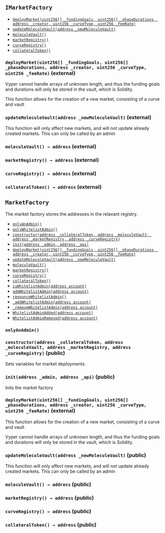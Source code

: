 
[IMarketFactory]: #IMarketFactory
[IMarketFactory-deployMarket-uint256---uint256---address-uint256-uint256-]: #IMarketFactory-deployMarket-uint256---uint256---address-uint256-uint256-
[IMarketFactory-updateMoleculeVault-address-]: #IMarketFactory-updateMoleculeVault-address-
[IMarketFactory-moleculeVault--]: #IMarketFactory-moleculeVault--
[IMarketFactory-marketRegistry--]: #IMarketFactory-marketRegistry--
[IMarketFactory-curveRegistry--]: #IMarketFactory-curveRegistry--
[IMarketFactory-collateralToken--]: #IMarketFactory-collateralToken--


[MarketFactory]: #MarketFactory
[MarketFactory-onlyAnAdmin--]: #MarketFactory-onlyAnAdmin--
[WhitelistAdminRole-onlyWhitelistAdmin--]: #WhitelistAdminRole-onlyWhitelistAdmin--
[MarketFactory-moleculeVault_-contract-IMoleculeVault]: #MarketFactory-moleculeVault_-contract-IMoleculeVault
[MarketFactory-marketRegistry_-contract-IMarketRegistry]: #MarketFactory-marketRegistry_-contract-IMarketRegistry
[MarketFactory-curveRegistry_-contract-ICurveRegistry]: #MarketFactory-curveRegistry_-contract-ICurveRegistry
[MarketFactory-collateralToken_-contract-IERC20]: #MarketFactory-collateralToken_-contract-IERC20
[MarketFactory-marketCreator_-address]: #MarketFactory-marketCreator_-address
[MarketFactory-isActive_-bool]: #MarketFactory-isActive_-bool
[MarketFactory-constructor-address-address-address-address-]: #MarketFactory-constructor-address-address-address-address-
[MarketFactory-init-address-address-]: #MarketFactory-init-address-address-
[MarketFactory-deployMarket-uint256---uint256---address-uint256-uint256-]: #MarketFactory-deployMarket-uint256---uint256---address-uint256-uint256-
[MarketFactory-updateMoleculeVault-address-]: #MarketFactory-updateMoleculeVault-address-
[MarketFactory-moleculeVault--]: #MarketFactory-moleculeVault--
[MarketFactory-marketRegistry--]: #MarketFactory-marketRegistry--
[MarketFactory-curveRegistry--]: #MarketFactory-curveRegistry--
[MarketFactory-collateralToken--]: #MarketFactory-collateralToken--
[WhitelistAdminRole-isWhitelistAdmin-address-]: #WhitelistAdminRole-isWhitelistAdmin-address-
[WhitelistAdminRole-addWhitelistAdmin-address-]: #WhitelistAdminRole-addWhitelistAdmin-address-
[WhitelistAdminRole-renounceWhitelistAdmin--]: #WhitelistAdminRole-renounceWhitelistAdmin--
[WhitelistAdminRole-_addWhitelistAdmin-address-]: #WhitelistAdminRole-_addWhitelistAdmin-address-
[WhitelistAdminRole-_removeWhitelistAdmin-address-]: #WhitelistAdminRole-_removeWhitelistAdmin-address-
[WhitelistAdminRole-WhitelistAdminAdded-address-]: #WhitelistAdminRole-WhitelistAdminAdded-address-
[WhitelistAdminRole-WhitelistAdminRemoved-address-]: #WhitelistAdminRole-WhitelistAdminRemoved-address-


## <span id="IMarketFactory"></span> `IMarketFactory`


- [`deployMarket(uint256[] _fundingGoals, uint256[] _phaseDurations, address _creator, uint256 _curveType, uint256 _feeRate)`][IMarketFactory-deployMarket-uint256---uint256---address-uint256-uint256-]
- [`updateMoleculeVault(address _newMoleculeVault)`][IMarketFactory-updateMoleculeVault-address-]
- [`moleculeVault()`][IMarketFactory-moleculeVault--]
- [`marketRegistry()`][IMarketFactory-marketRegistry--]
- [`curveRegistry()`][IMarketFactory-curveRegistry--]
- [`collateralToken()`][IMarketFactory-collateralToken--]

### <span id="IMarketFactory-deployMarket-uint256---uint256---address-uint256-uint256-"></span> `deployMarket(uint256[] _fundingGoals, uint256[] _phaseDurations, address _creator, uint256 _curveType, uint256 _feeRate)` (external)

Vyper cannot handle arrays of unknown length,
and thus the funding goals and durations will
only be stored in the vault, which is Solidity.


   This function allows for the creation of a
new market, consisting of a curve and vault


### <span id="IMarketFactory-updateMoleculeVault-address-"></span> `updateMoleculeVault(address _newMoleculeVault)` (external)

This function will only affect new markets, and will not update
already created markets. This can only be called by an admin



### <span id="IMarketFactory-moleculeVault--"></span> `moleculeVault() → address` (external)





### <span id="IMarketFactory-marketRegistry--"></span> `marketRegistry() → address` (external)





### <span id="IMarketFactory-curveRegistry--"></span> `curveRegistry() → address` (external)





### <span id="IMarketFactory-collateralToken--"></span> `collateralToken() → address` (external)



## <span id="MarketFactory"></span> `MarketFactory`

The market factory stores the addresses in the relavant registry.



- [`onlyAnAdmin()`][MarketFactory-onlyAnAdmin--]
- [`onlyWhitelistAdmin()`][WhitelistAdminRole-onlyWhitelistAdmin--]
- [`constructor(address _collateralToken, address _moleculeVault, address _marketRegistry, address _curveRegistry)`][MarketFactory-constructor-address-address-address-address-]
- [`init(address _admin, address _api)`][MarketFactory-init-address-address-]
- [`deployMarket(uint256[] _fundingGoals, uint256[] _phaseDurations, address _creator, uint256 _curveType, uint256 _feeRate)`][MarketFactory-deployMarket-uint256---uint256---address-uint256-uint256-]
- [`updateMoleculeVault(address _newMoleculeVault)`][MarketFactory-updateMoleculeVault-address-]
- [`moleculeVault()`][MarketFactory-moleculeVault--]
- [`marketRegistry()`][MarketFactory-marketRegistry--]
- [`curveRegistry()`][MarketFactory-curveRegistry--]
- [`collateralToken()`][MarketFactory-collateralToken--]
- [`isWhitelistAdmin(address account)`][WhitelistAdminRole-isWhitelistAdmin-address-]
- [`addWhitelistAdmin(address account)`][WhitelistAdminRole-addWhitelistAdmin-address-]
- [`renounceWhitelistAdmin()`][WhitelistAdminRole-renounceWhitelistAdmin--]
- [`_addWhitelistAdmin(address account)`][WhitelistAdminRole-_addWhitelistAdmin-address-]
- [`_removeWhitelistAdmin(address account)`][WhitelistAdminRole-_removeWhitelistAdmin-address-]
- [`WhitelistAdminAdded(address account)`][WhitelistAdminRole-WhitelistAdminAdded-address-]
- [`WhitelistAdminRemoved(address account)`][WhitelistAdminRole-WhitelistAdminRemoved-address-]

### <span id="MarketFactory-onlyAnAdmin--"></span> `onlyAnAdmin()`





### <span id="MarketFactory-constructor-address-address-address-address-"></span> `constructor(address _collateralToken, address _moleculeVault, address _marketRegistry, address _curveRegistry)` (public)



   Sets variables for market deployments.


### <span id="MarketFactory-init-address-address-"></span> `init(address _admin, address _api)` (public)

Inits the market factory




### <span id="MarketFactory-deployMarket-uint256---uint256---address-uint256-uint256-"></span> `deployMarket(uint256[] _fundingGoals, uint256[] _phaseDurations, address _creator, uint256 _curveType, uint256 _feeRate)` (external)

This function allows for the creation of a new market,
consisting of a curve and vault


   Vyper cannot handle arrays of unknown length, and thus the
funding goals and durations will only be stored in the vault,
which is Solidity.


### <span id="MarketFactory-updateMoleculeVault-address-"></span> `updateMoleculeVault(address _newMoleculeVault)` (public)

This function will only affect new markets, and will not update
already created markets. This can only be called by an admin



### <span id="MarketFactory-moleculeVault--"></span> `moleculeVault() → address` (public)





### <span id="MarketFactory-marketRegistry--"></span> `marketRegistry() → address` (public)





### <span id="MarketFactory-curveRegistry--"></span> `curveRegistry() → address` (public)





### <span id="MarketFactory-collateralToken--"></span> `collateralToken() → address` (public)





